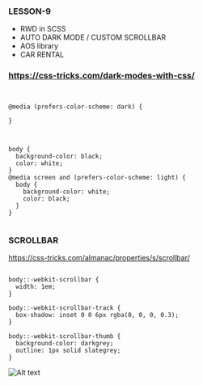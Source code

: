 ### LESSON-9

- RWD in SCSS
- AUTO DARK MODE / CUSTOM SCROLLBAR
- AOS library
- CAR RENTAL


### https://css-tricks.com/dark-modes-with-css/

```


@media (prefers-color-scheme: dark) {

}


```

```

body {
  background-color: black;
  color: white;
}
@media screen and (prefers-color-scheme: light) {
  body {
    background-color: white;
    color: black;
  }
}


````
### SCROLLBAR 

https://css-tricks.com/almanac/properties/s/scrollbar/

```

body::-webkit-scrollbar {
  width: 1em;
}
 
body::-webkit-scrollbar-track {
  box-shadow: inset 0 0 6px rgba(0, 0, 0, 0.3);
}
 
body::-webkit-scrollbar-thumb {
  background-color: darkgrey;
  outline: 1px solid slategrey;
}

````

![Alt text](image.png)

